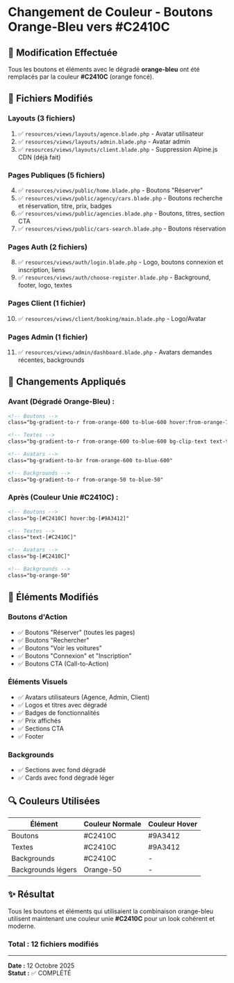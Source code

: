 # Changement de Couleur - Boutons Orange-Bleu vers #C2410C

## 🎨 Modification Effectuée

Tous les boutons et éléments avec le dégradé **orange-bleu** ont été remplacés par la couleur **#C2410C** (orange foncé).

## 📝 Fichiers Modifiés

### Layouts (3 fichiers)
1. ✅ `resources/views/layouts/agence.blade.php` - Avatar utilisateur
2. ✅ `resources/views/layouts/admin.blade.php` - Avatar admin
3. ✅ `resources/views/layouts/client.blade.php` - Suppression Alpine.js CDN (déjà fait)

### Pages Publiques (5 fichiers)
4. ✅ `resources/views/public/home.blade.php` - Boutons "Réserver"
5. ✅ `resources/views/public/agency/cars.blade.php` - Boutons recherche et réservation, titre, prix, badges
6. ✅ `resources/views/public/agencies.blade.php` - Boutons, titres, section CTA
7. ✅ `resources/views/public/cars-search.blade.php` - Boutons réservation

### Pages Auth (2 fichiers)
8. ✅ `resources/views/auth/login.blade.php` - Logo, boutons connexion et inscription, liens
9. ✅ `resources/views/auth/choose-register.blade.php` - Background, footer, logo, textes

### Pages Client (1 fichier)
10. ✅ `resources/views/client/booking/main.blade.php` - Logo/Avatar

### Pages Admin (1 fichier)
11. ✅ `resources/views/admin/dashboard.blade.php` - Avatars demandes récentes, backgrounds

## 🔄 Changements Appliqués

### Avant (Dégradé Orange-Bleu) :
```html
<!-- Boutons -->
class="bg-gradient-to-r from-orange-600 to-blue-600 hover:from-orange-700 hover:to-blue-700"

<!-- Textes -->
class="bg-gradient-to-r from-orange-600 to-blue-600 bg-clip-text text-transparent"

<!-- Avatars -->
class="bg-gradient-to-br from-orange-600 to-blue-600"

<!-- Backgrounds -->
class="bg-gradient-to-r from-orange-50 to-blue-50"
```

### Après (Couleur Unie #C2410C) :
```html
<!-- Boutons -->
class="bg-[#C2410C] hover:bg-[#9A3412]"

<!-- Textes -->
class="text-[#C2410C]"

<!-- Avatars -->
class="bg-[#C2410C]"

<!-- Backgrounds -->
class="bg-orange-50"
```

## 🎯 Éléments Modifiés

### Boutons d'Action
- ✅ Boutons "Réserver" (toutes les pages)
- ✅ Boutons "Rechercher"
- ✅ Boutons "Voir les voitures"
- ✅ Boutons "Connexion" et "Inscription"
- ✅ Boutons CTA (Call-to-Action)

### Éléments Visuels
- ✅ Avatars utilisateurs (Agence, Admin, Client)
- ✅ Logos et titres avec dégradé
- ✅ Badges de fonctionnalités
- ✅ Prix affichés
- ✅ Sections CTA
- ✅ Footer

### Backgrounds
- ✅ Sections avec fond dégradé
- ✅ Cards avec fond dégradé léger

## 🔍 Couleurs Utilisées

| Élément | Couleur Normale | Couleur Hover |
|---------|----------------|---------------|
| Boutons | #C2410C | #9A3412 |
| Textes | #C2410C | #9A3412 |
| Backgrounds | #C2410C | - |
| Backgrounds légers | Orange-50 | - |

## ✨ Résultat

Tous les boutons et éléments qui utilisaient la combinaison orange-bleu utilisent maintenant une couleur unie **#C2410C** pour un look cohérent et moderne.

### Total : 12 fichiers modifiés

---
**Date :** 12 Octobre 2025  
**Statut :** ✅ COMPLÉTÉ

